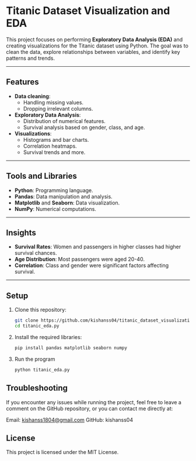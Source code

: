 # Titanic Dataset Visualization and EDA  

This project focuses on performing **Exploratory Data Analysis (EDA)** and creating visualizations for the Titanic dataset using Python. The goal was to clean the data, explore relationships between variables, and identify key patterns and trends.

---

## Features  
- **Data cleaning**:  
  - Handling missing values.  
  - Dropping irrelevant columns.  
- **Exploratory Data Analysis**:  
  - Distribution of numerical features.  
  - Survival analysis based on gender, class, and age.  
- **Visualizations**:  
  - Histograms and bar charts.  
  - Correlation heatmaps.  
  - Survival trends and more.  

---

## Tools and Libraries  
- **Python**: Programming language.  
- **Pandas**: Data manipulation and analysis.  
- **Matplotlib** and **Seaborn**: Data visualization.  
- **NumPy**: Numerical computations.  

---

## Insights  
- **Survival Rates**: Women and passengers in higher classes had higher survival chances.  
- **Age Distribution**: Most passengers were aged 20-40.  
- **Correlation**: Class and gender were significant factors affecting survival.  

---

## Setup  
1. Clone this repository:  
   ```bash
   git clone https://github.com/kishanss04/titanic_dataset_visualization.git
   cd titanic_eda.py

   ```
2. Install the required libraries:
   ```bash
   pip install pandas matplotlib seaborn numpy
   ```
3. Run the program
   ```bash
   python titanic_eda.py
   ```
## Troubleshooting
If you encounter any issues while running the project, feel free to leave a comment on the GitHub repository, or you can contact me directly at:

Email: kishanss1804@gmail.com
GitHub: kishanss04

## License
This project is licensed under the MIT License.

